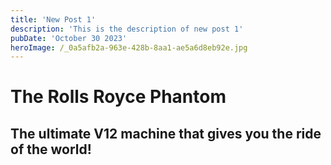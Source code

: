 ```yaml
---
title: 'New Post 1'
description: 'This is the description of new post 1'
pubDate: 'October 30 2023'
heroImage: /_0a5afb2a-963e-428b-8aa1-ae5a6d8eb92e.jpg
---
```

# The Rolls Royce Phantom

## The ultimate V12 machine that gives you the ride of the world!
